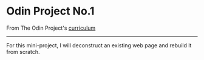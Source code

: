 Odin Project No.1
=================

From The Odin Project's [curriculum](http://www.theodinproject.com/courses/web-development-101/lessons/html-css)

----------

For this mini-project, I will deconstruct an existing web page and rebuild it from scratch.
